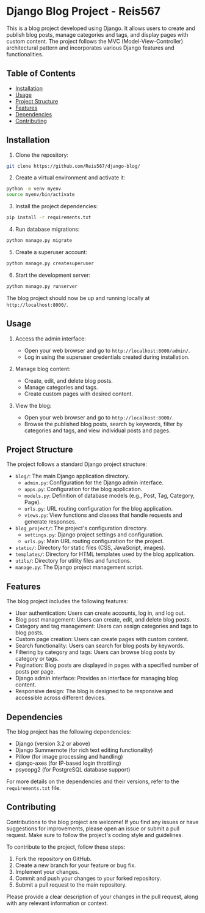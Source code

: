 # Django Blog Project - Reis567

This is a blog project developed using Django. It allows users to create and publish blog posts, manage categories and tags, and display pages with custom content. The project follows the MVC (Model-View-Controller) architectural pattern and incorporates various Django features and functionalities.

## Table of Contents

- [Installation](#installation)
- [Usage](#usage)
- [Project Structure](#project-structure)
- [Features](#features)
- [Dependencies](#dependencies)
- [Contributing](#contributing)

## Installation

1. Clone the repository:

```bash
git clone https://github.com/Reis567/django-blog/
```

2. Create a virtual environment and activate it:

```bash
python -m venv myenv
source myenv/bin/activate
```

3. Install the project dependencies:

```bash
pip install -r requirements.txt
```

4. Run database migrations:

```bash
python manage.py migrate
```

5. Create a superuser account:

```bash
python manage.py createsuperuser
```

6. Start the development server:

```bash
python manage.py runserver
```

The blog project should now be up and running locally at `http://localhost:8000/`.

## Usage

1. Access the admin interface:

   - Open your web browser and go to `http://localhost:8000/admin/`.
   - Log in using the superuser credentials created during installation.

2. Manage blog content:

   - Create, edit, and delete blog posts.
   - Manage categories and tags.
   - Create custom pages with desired content.

3. View the blog:

   - Open your web browser and go to `http://localhost:8000/`.
   - Browse the published blog posts, search by keywords, filter by categories and tags, and view individual posts and pages.

## Project Structure

The project follows a standard Django project structure:

- `blog/`: The main Django application directory.
  - `admin.py`: Configuration for the Django admin interface.
  - `apps.py`: Configuration for the blog application.
  - `models.py`: Definition of database models (e.g., Post, Tag, Category, Page).
  - `urls.py`: URL routing configuration for the blog application.
  - `views.py`: View functions and classes that handle requests and generate responses.
- `blog_project/`: The project's configuration directory.
  - `settings.py`: Django project settings and configuration.
  - `urls.py`: Main URL routing configuration for the project.
- `static/`: Directory for static files (CSS, JavaScript, images).
- `templates/`: Directory for HTML templates used by the blog application.
- `utils/`: Directory for utility files and functions.
- `manage.py`: The Django project management script.

## Features

The blog project includes the following features:

- User authentication: Users can create accounts, log in, and log out.
- Blog post management: Users can create, edit, and delete blog posts.
- Category and tag management: Users can assign categories and tags to blog posts.
- Custom page creation: Users can create pages with custom content.
- Search functionality: Users can search for blog posts by keywords.
- Filtering by category and tags: Users can browse blog posts by category or tags.
- Pagination: Blog posts are displayed in pages with a specified number of posts per page.
- Django admin interface: Provides an interface for managing blog content.
- Responsive design: The blog is designed to be responsive and accessible across different devices.

## Dependencies

The blog project has the following dependencies:

- Django (version 3.2 or above)
- Django Summernote (for rich text editing functionality)
- Pillow (for image processing and handling)
- django-axes (for IP-based login throttling)
- psycopg2 (for PostgreSQL database support)

For more details on the dependencies and their versions, refer to the `requirements.txt` file.

## Contributing

Contributions to the blog project are welcome! If you find any issues or have suggestions for improvements, please open an issue or submit a pull request. Make sure to follow the project's coding style and guidelines.

To contribute to the project, follow these steps:

1. Fork the repository on GitHub.
2. Create a new branch for your feature or bug fix.
3. Implement your changes.
4. Commit and push your changes to your forked repository.
5. Submit a pull request to the main repository.

Please provide a clear description of your changes in the pull request, along with any relevant information or context.

